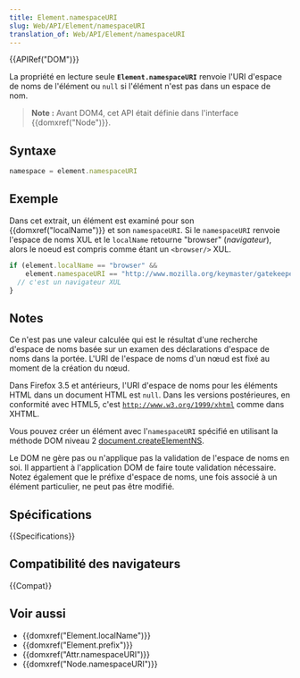 ```yaml
---
title: Element.namespaceURI
slug: Web/API/Element/namespaceURI
translation_of: Web/API/Element/namespaceURI
---
```


{{APIRef("DOM")}}

La propriété en lecture seule **`Element.namespaceURI`** renvoie l'URI d'espace de noms de l'élément ou `null` si l'élément n'est pas dans un espace de nom.

> **Note :** Avant DOM4, cet API était définie dans l'interface {{domxref("Node")}}.

## Syntaxe

```js
namespace = element.namespaceURI
```

## Exemple

Dans cet extrait, un élément est examiné pour son {{domxref("localName")}} et son `namespaceURI`. Si le `namespaceURI` renvoie l'espace de noms XUL et le `localName` retourne "browser" (_navigateur_), alors le noeud est compris comme étant un `<browser/>` XUL.

```js
if (element.localName == "browser" &&
    element.namespaceURI == "http://www.mozilla.org/keymaster/gatekeeper/there.is.only.xul") {
  // c'est un navigateur XUL
}
```

## Notes

Ce n'est pas une valeur calculée qui est le résultat d'une recherche d'espace de noms basée sur un examen des déclarations d'espace de noms dans la portée. L'URI de l'espace de noms d'un nœud est fixé au moment de la création du nœud.

Dans Firefox 3.5 et antérieurs, l'URI d'espace de noms pour les éléments HTML dans un document HTML est `null`. Dans les versions postérieures, en conformité avec HTML5, c'est [`http://www.w3.org/1999/xhtml`](http://www.w3.org/1999/xhtml) comme dans XHTML.

Vous pouvez créer un élément avec l'`namespaceURI` spécifié en utilisant la méthode DOM niveau 2 [document.createElementNS](/fr/docs/Web/API/Document/createElementNS).

Le DOM ne gère pas ou n'applique pas la validation de l'espace de noms en soi. Il appartient à l'application DOM de faire toute validation nécessaire. Notez également que le préfixe d'espace de noms, une fois associé à un élément particulier, ne peut pas être modifié.

## Spécifications

{{Specifications}}

## Compatibilité des navigateurs

{{Compat}}

## Voir aussi

- {{domxref("Element.localName")}}
- {{domxref("Element.prefix")}}
- {{domxref("Attr.namespaceURI")}}
- {{domxref("Node.namespaceURI")}}
